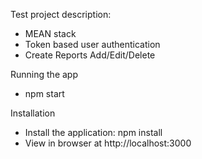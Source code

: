 Test project description:
* MEAN stack
* Token based user authentication 
* Create Reports Add/Edit/Delete



Running the app

* npm start


Installation

* Install the application: npm install
* View in browser at http://localhost:3000
